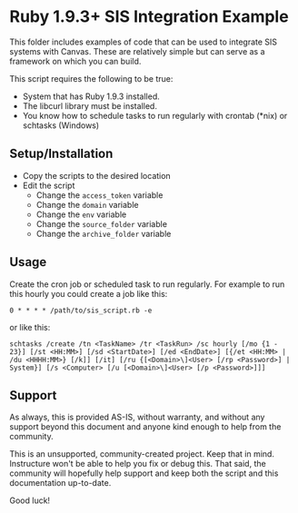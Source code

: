 # Ruby 1.9.3+ SIS Integration Example
This folder includes examples of code that can be used to integrate SIS systems with Canvas. These are relatively simple but can serve as a framework on which you can build.

This script requires the following to be true:

* System that has Ruby 1.9.3 installed.
* The libcurl library must be installed. 
* You know how to schedule tasks to run regularly with crontab (\*nix) or schtasks (Windows)

## Setup/Installation
* Copy the scripts to the desired location
* Edit the script
  * Change the `access_token` variable
  * Change the `domain` variable
  * Change the `env` variable
  * Change the `source_folder` variable
  * Change the `archive_folder` variable

## Usage
Create the cron job or scheduled task to run regularly. For example to run this hourly you could create a job like this:

    0 * * * * /path/to/sis_script.rb -e

or like this:

    schtasks /create /tn <TaskName> /tr <TaskRun> /sc hourly [/mo {1 - 23}] [/st <HH:MM>] [/sd <StartDate>] [/ed <EndDate>] [{/et <HH:MM> | /du <HHHH:MM>} [/k]] [/it] [/ru {[<Domain>\]<User> [/rp <Password>] | System}] [/s <Computer> [/u [<Domain>\]<User> [/p <Password>]]]

## Support
As always, this is provided AS-IS, without warranty, and without any support beyond this document and anyone kind enough to help from the community.

This is an unsupported, community-created project. Keep that in mind. Instructure won't be able to help you fix or debug this. That said, the community will hopefully help support and keep both the script and this documentation up-to-date.

Good luck!
